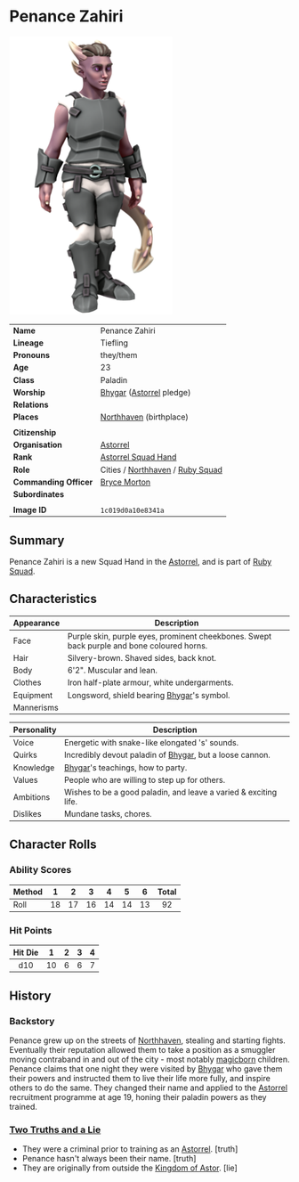 # Penance Zahiri

<img src="https://raw.githubusercontent.com/jesskelsall/astarus-images/main/characters/portraits/1c019d0a10e8341a.png" height="500" />

|||
| --- | --- |
| **Name** | Penance Zahiri | character.3
| **Lineage** | Tiefling |
| **Pronouns** | they/them |
| **Age** | 23 |
| **Class** | Paladin |
| **Worship** | [Bhygar](../gods/deities/bhygar.md) ([Astorrel](../organisations/astorrel/astorrel.md) pledge) |
| **Relations** | |
| **Places** | [Northhaven](../places/cities/northhaven.md) (birthplace) |
|||
| **Citizenship** | |
| **Organisation** | [Astorrel](../organisations/astorrel/astorrel.md) |
| **Rank** | [Astorrel Squad Hand](../organisations/astorrel/ranks/astorrel-squad-hand.md) |
| **Role** | Cities / [Northhaven](../places/cities/northhaven.md) / [Ruby Squad](../organisations/astorrel/squads/ruby-squad.md) |
| **Commanding Officer** | [Bryce Morton](bryce-morton.md) |
| **Subordinates** | |
|||
| **Image ID** | `1c019d0a10e8341a` |

## Summary

Penance Zahiri is a new Squad Hand in the [Astorrel](../organisations/astorrel/astorrel.md), and is part of [Ruby Squad](../organisations/astorrel/squads/ruby-squad.md).

## Characteristics

| Appearance | Description |
| --- | --- |
| Face | Purple skin, purple eyes, prominent cheekbones. Swept back purple and bone coloured horns. |
| Hair | Silvery-brown. Shaved sides, back knot. |
| Body | 6'2". Muscular and lean. |
| Clothes | Iron half-plate armour, white undergarments. |
| Equipment | Longsword, shield bearing [Bhygar](../gods/deities/bhygar.md)'s symbol. |
| Mannerisms | |

| Personality | Description |
| --- | --- |
| Voice | Energetic with snake-like elongated 's' sounds. |
| Quirks | Incredibly devout paladin of [Bhygar](../gods/deities/bhygar.md), but a loose cannon. |
| Knowledge | [Bhygar](../gods/deities/bhygar.md)'s teachings, how to party. |
| Values | People who are willing to step up for others. |
| Ambitions | Wishes to be a good paladin, and leave a varied & exciting life. |
| Dislikes | Mundane tasks, chores. |

## Character Rolls

### Ability Scores

| Method | 1 | 2 | 3 | 4 | 5 | 6 | Total |
| --- |:---:|:---:|:---:|:---:|:---:|:---:|:---:|
| Roll | 18 | 17 | 16 | 14 | 14 | 13 | 92 |

### Hit Points

| Hit Die | 1 | 2 | 3 | 4 |
|:---:|:---:|:---:|:---:|:---:|
| d10 | 10 | 6 | 6 | 7 |

## History

### Backstory

Penance grew up on the streets of [Northhaven](../places/cities/northhaven.md), stealing and starting fights. Eventually their reputation allowed them to take a position as a smuggler moving contraband in and out of the city - most notably [magicborn](../civilisations/kingdom-of-astor/magicborn.md) children. Penance claims that one night they were visited by [Bhygar](../gods/deities/bhygar.md) who gave them their powers and instructed them to live their life more fully, and inspire others to do the same. They changed their name and applied to the [Astorrel](../organisations/astorrel/astorrel.md) recruitment programme at age 19, honing their paladin powers as they trained.

### [Two Truths and a Lie](../mechanics/roleplay/two-truths-and-a-lie.md)

- They were a criminal prior to training as an [Astorrel](../organisations/astorrel/astorrel.md). [truth]
- Penance hasn't always been their name. [truth]
- They are originally from outside the [Kingdom of Astor](../civilisations/kingdom-of-astor/kingdom-of-astor.md). [lie]

